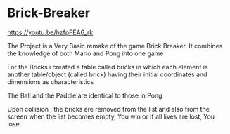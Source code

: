 # Brick-Breaker
https://youtu.be/hzfpFEA6_rk

The Project is a Very Basic remake of the game Brick Breaker. It combines the knowledge of both Mario and Pong into one game

For the Bricks i created a table called bricks in which each element is another table/object (called brick) having their initial coordinates and dimensions as characteristics

The Ball and the Paddle are identical to those in Pong

Upon collision , the bricks are removed from the list and also from the screen when the list becomes empty, You win or if all lives are lost, You lose.
